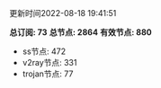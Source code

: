 更新时间2022-08-18 19:41:51

**总订阅: 73**
**总节点: 2864**
**有效节点: 880**
- ss节点: 472
- v2ray节点: 331
- trojan节点: 77
